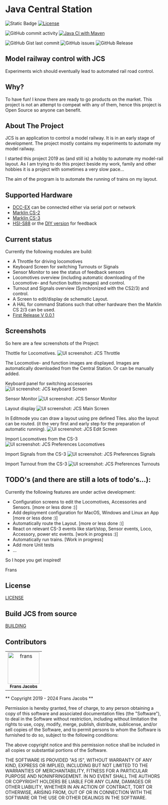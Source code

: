 # Java Central Station

![Static Badge](https://img.shields.io/badge/Model_Railroad-Automation-blue) [![License](https://img.shields.io/badge/License-Apache%202.0-blue.svg)](https://opensource.org/licenses/Apache-2.0) 

![GitHub commit activity](https://img.shields.io/github/commit-activity/w/fransjacobs/model-railway) 
[![Java CI with Maven](https://github.com/fransjacobs/model-railway/actions/workflows/maven.yml/badge.svg?branch=master)](https://github.com/fransjacobs/model-railway/actions/workflows/maven.yml)

![GitHub Gist last commit](https://img.shields.io/github/last-commit/fransjacobs/model-railway)
![GitHub issues](https://img.shields.io/github/issues-raw/fransjacobs/model-railway)
![GitHub Release](https://img.shields.io/github/v/release/fransjacobs/model-railway)

## Model railway control with JCS
Experiments wich should eventually lead to automated rail road control.

## Why?
To have fun!
I know there are ready to go products on the market. This project is not an attempt to compeat with any of them,
hence this project is Open Source so anyone can benefit.

## About The Project
JCS is an application to control a model railway. It is in an early stage of development.
The project mostly contains my experiments to automate my model railway.

I started this project 2019 as (and still is) a hobby to automate my model-rail layout.
As I am trying to do this project beside my work, family and other hobbies it is a project with sometimes a very slow pace...

The aim of the program is to automate the running of trains on my layout.

## Supported Hardware
* [DCC-EX](https://dcc-ex.com) can be connected either via serial port or network
* [Marklin CS-2](https://www.marklin.nl/producten/details/article/60215)
* [Marklin CS-3](https://www.marklin.nl/producten/details/article/60216)
* [HSI-S88](https://www.ldt-infocenter.com/dokuwiki/doku.php?id=en:hsi-88-usb) or the [DIY version](https://mobatron.4lima.de/2020/05/s88-scanner-mit-arduino) for feedback
 
## Current status
Currently the following modules are build:
* A Throttle for driving locomotives
* Keyboard Screen for switching Turnouts or Signals
* Sensor Monitor to see the status of feedback sensors
* Locomotives overview (including automatic downloading of the Locomotive- and function button images) and control.
* Turnout and Signals overview (Synchronized with the CS2/3) and control.
* A Screen to edit/display de schematic Layout.
* A HAL for command Stations such that other hardware then the Marklin CS 2/3 can be used.
* [First Release V 0.0.1](https://github.com/fransjacobs/model-railway/releases/tag/V0.0.1)

## Screenshots
So here are a few screenshots of the Project:

Thottle for Locomotives.
![UI screenshot: JCS Throttle](assets/driver_cab.png?raw=true)

The Locomotive- and function images are displayed. Images are automatically downloaded from the Central Station. Or can be manually added.

Keyboard panel for switching accessories
![UI screenshot: JCS keyboard Screen](assets/keyboard-panel.png?raw=true)

Sensor Monitor
![UI screenshot: JCS Sensor Monitor](assets/sensor_monitor.png?raw=true)

Layout display
![UI screenshot: JCS Main Screen](assets/mainscreen.png?raw=true)

In Editmode you can draw a layout using pre defined Tiles.
also the layout can be routed. (it the very first and early step for the preparation of automatic running).
![UI screenshot: JCS Edit Screen](assets/mainscreen_edit_route.png?raw=true)

Import Locomotives from the CS-3
![UI screenshot: JCS Preferences Locomotives](assets/prefs_locomotives.png?raw=true)

Import Signals from the CS-3
![UI screenshot: JCS Preferences Signals](assets/prefs_signals.png?raw=true)

Import Turnout from the CS-3
![UI screenshot: JCS Preferences Turnouts](assets/prefs_turnouts.png?raw=true)


## TODO's (and there are still a lots of todo's...):
Currently the following features are under active development:
* Configuration screens to edit the Locomotives, Accessories and Sensors. [more or less done :)]
* Add deployment configuration for MacOS, Windows and Linux an App [more or less done :)]
* Automatically route the Layout. [more or less done :)]
* React on relevant CS-3 events like start/stop, Sensor events, Loco, Accessory, power etc events. [work in progress :)]
* Automatically run trains. [Work in progress]
* Add more Unit tests
* ...

So I hope you get inspired!

Frans

## License
[LICENSE](LICENSE.md)

## Build JCS from source
[BUILDING](BUILDING.md)

## Contributors

<table>
<tr>
    <td align="center">
        <a href="https://github.com/fransjacobs">
            <img src="https://avatars.githubusercontent.com/u/41232225?v=4" width="100;" alt="frans"/>
            <br />
            <sub><b>Frans Jacobs</b></sub>
        </a>
    </td>
</tr>
</table>


** Copyright 2019 - 2024 Frans Jacobs **

Permission is hereby granted, free of charge, to any person obtaining a copy of this software and associated documentation files (the "Software"),
to deal in the Software without restriction, including without limitation the rights to use, copy, modify, merge, publish, distribute, sublicense,
and/or sell copies of the Software, and to permit persons to whom the Software is furnished to do so, subject to the following conditions:

The above copyright notice and this permission notice shall be included in all copies or substantial portions of the Software.

THE SOFTWARE IS PROVIDED "AS IS", WITHOUT WARRANTY OF ANY KIND, EXPRESS OR IMPLIED, INCLUDING BUT NOT LIMITED TO THE WARRANTIES OF MERCHANTABILITY,
FITNESS FOR A PARTICULAR PURPOSE AND NONINFRINGEMENT. IN NO EVENT SHALL THE AUTHORS OR COPYRIGHT HOLDERS BE LIABLE FOR ANY CLAIM, DAMAGES OR OTHER LIABILITY,
WHETHER IN AN ACTION OF CONTRACT, TORT OR OTHERWISE, ARISING FROM, OUT OF OR IN CONNECTION WITH THE SOFTWARE OR THE USE OR OTHER DEALINGS IN THE SOFTWARE.
